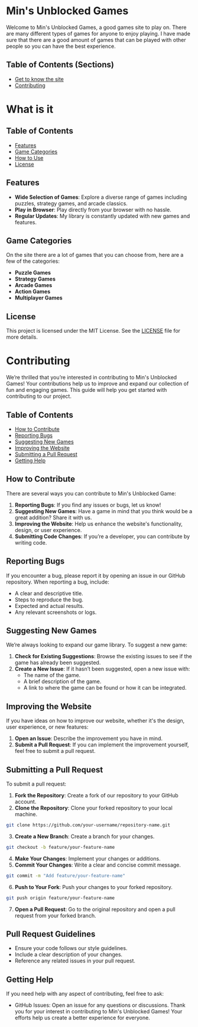 # Min's Unblocked Games

Welcome to Min's Unblocked Games, a good games site to play on. There are many different types of games for anyone to enjoy playing. I have made sure that there are a good amount of games that can be played with other people so you can have the best experience.

## Table of Contents (Sections)

- [Get to know the site](#what-is-it)
- [Contributing](#contributing)

# What is it

## Table of Contents

- [Features](#features)
- [Game Categories](#game-categories)
- [How to Use](#how-to-use)
- [License](#license)

## Features

- **Wide Selection of Games**: Explore a diverse range of games including puzzles, strategy games, and arcade classics.
- **Play in Browser**: Play directly from your browser with no hassle.
- **Regular Updates**: My library is constantly updated with new games and features.

## Game Categories

On the site there are a lot of games that you can choose from, here are a few of the categories:

- **Puzzle Games**
- **Strategy Games**
- **Arcade Games**
- **Action Games**
- **Multiplayer Games**

## License

This project is licensed under the MIT License. See the [LICENSE](LICENSE) file for more details.




# Contributing

We’re thrilled that you’re interested in contributing to Min's Unblocked Games! Your contributions help us to improve and expand our collection of fun and engaging games. This guide will help you get started with contributing to our project.

## Table of Contents

- [How to Contribute](#how-to-contribute)
- [Reporting Bugs](#reporting-bugs)
- [Suggesting New Games](#suggesting-new-games)
- [Improving the Website](#improving-the-website)
- [Submitting a Pull Request](#submitting-a-pull-request)
- [Getting Help](#getting-help)

## How to Contribute

There are several ways you can contribute to Min's Unblocked Game:

1. **Reporting Bugs**: If you find any issues or bugs, let us know!
2. **Suggesting New Games**: Have a game in mind that you think would be a great addition? Share it with us.
3. **Improving the Website**: Help us enhance the website's functionality, design, or user experience.
4. **Submitting Code Changes**: If you’re a developer, you can contribute by writing code.

## Reporting Bugs

If you encounter a bug, please report it by opening an issue in our GitHub repository. When reporting a bug, include:

- A clear and descriptive title.
- Steps to reproduce the bug.
- Expected and actual results.
- Any relevant screenshots or logs.

## Suggesting New Games

We’re always looking to expand our game library. To suggest a new game:

1. **Check for Existing Suggestions**: Browse the existing issues to see if the game has already been suggested.
2. **Create a New Issue**: If it hasn’t been suggested, open a new issue with:
   - The name of the game.
   - A brief description of the game.
   - A link to where the game can be found or how it can be integrated.

## Improving the Website

If you have ideas on how to improve our website, whether it's the design, user experience, or new features:

1. **Open an Issue**: Describe the improvement you have in mind.
2. **Submit a Pull Request**: If you can implement the improvement yourself, feel free to submit a pull request.

## Submitting a Pull Request

To submit a pull request:

1. **Fork the Repository**: Create a fork of our repository to your GitHub account.
2. **Clone the Repository**: Clone your forked repository to your local machine.
```bash
git clone https://github.com/your-username/repository-name.git
```
3. **Create a New Branch**: Create a branch for your changes.
```bash
git checkout -b feature/your-feature-name
```
4. **Make Your Changes**: Implement your changes or additions.
5. **Commit Your Changes**: Write a clear and concise commit message.
```bash
git commit -m "Add feature/your-feature-name"
```
6. **Push to Your Fork**: Push your changes to your forked repository.
```bash
git push origin feature/your-feature-name
```
7. **Open a Pull Request**: Go to the original repository and open a pull request from your forked branch.
## Pull Request Guidelines
- Ensure your code follows our style guidelines.
- Include a clear description of your changes.
- Reference any related issues in your pull request.

## Getting Help
If you need help with any aspect of contributing, feel free to ask:

- GitHub Issues: Open an issue for any questions or discussions.
Thank you for your interest in contributing to Min's Unblocked Games! Your efforts help us create a better experience for everyone.
